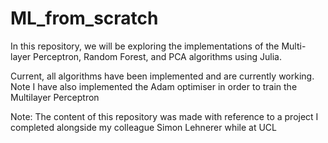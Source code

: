 # ML_from_scratch
In this repository, we will be exploring the implementations of the Multi-layer Perceptron, Random Forest, and PCA algorithms using Julia.

Current, all algorithms have been implemented and are currently working. Note I have also implemented the Adam optimiser in order to train the Multilayer Perceptron

Note: The content of this repository was made with reference to a project I completed alongside my colleague Simon Lehnerer while at UCL
